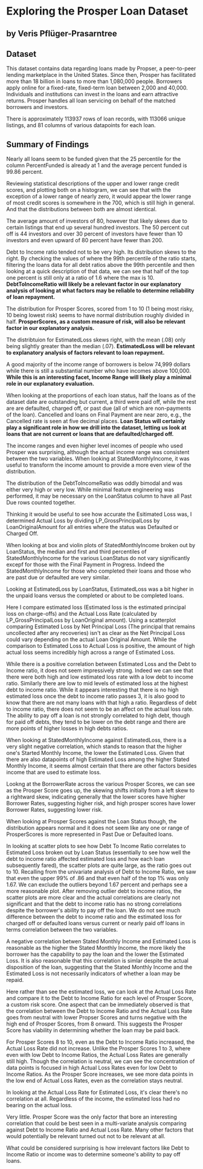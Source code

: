 # Exploring the Prosper Loan Dataset
## by Veris Pflüger-Prasarntree


## Dataset

This dataset contains data regarding loans made by Propser, a peer-to-peer lending marketplace in the United States. Since then, Prosper has facilitated more than 18 billion in loans to more than 1,080,000 people. Borrowers apply online for a fixed-rate, fixed-term loan between 2,000 and 40,000. Individuals and institutions can invest in the loans and earn attractive returns. Prosper handles all loan servicing on behalf of the matched borrowers and investors. 

There is approximately 113937 rows of loan records, with 113066 unique listings, and 81 columns of various datapoints for each loan.


## Summary of Findings

Nearly all loans seem to be funded given that the 25 percentile for the column PercentFunded is already at 1 and the average percent funded is 99.86 percent.

Reviewing statistical descriptions of the upper and lower range credit scores, and plotting both on a histogram, we can see that with the exception of a lower range of nearly zero, it would appear the lower range of most credit scores is somewhere in the 700, which is still high in general. And that the distributions between both are almost identical.

The average amount of investors of 80, however that likely skews due to certain listings that end up several hundred investors. The 50 percent cut off is 44 investors and over 30 percent of investors have fewer than 10 investors and even upward of 80 percent have fewer than 200.

Debt to Income ratio tended not to be very high. Its distribution skews to the right. By checking the values of where the 99th percentile of the ratio starts, filtering the loans data for all debt ratios above the 99th percentile and then looking at a quick description of that data, we can see that half of the top one percent is still only at a ratio of 1.6 where the max is 10. **DebtToIncomeRatio will likely be a relevant factor in our explanatory analysis of looking at what factors may be reliable to determine reliability of loan repayment.**

The distribution for Prosper Scores, scored from 1 to 10 (1 being most risky, 10 being lowest risk) seems to have normal distribution roughly divided in half. **ProsperScores, as a custom measure of risk, will also be relevant factor in our explanatory analysis.**

The distribtuion for EstimatedLoss skews right, with the mean (.08) only being slightly greater than the median (.07). **EstimatedLoss will be relevant to explanatory analysis of factors relevant to loan repayment.**

A good majority of the income range of borrowers is below 74,999 dollars while there is still a substantial number who have incomes above 100,000. **While this is an interesting facet, Income Range will likely play a minimal role in our explanatory evaluation.**

When looking at the proportions of each loan status, half the loans as of the dataset date are outstanding but current, a third were paid off, while the rest are are defaulted, charged off, or past due (all of which are non-payments of the loan). Cancelled and loans on Final Payment are near zero, e.g., the Cancelled rate is seen at five decimal places. **Loan Status will certainly play a significant role in how we drill into the dataset, letting us look at loans that are not current or loans that are defaulted/charged off.**

The income ranges and even higher level incomes of people who used Prosper was surprising, although the actual income range was consistent between the two variables. When looking at StatedMonthlyIncome, it was useful to transform the income amount to provide a more even view of the distribution.

The distribution of the DebtToIncomeRatio was oddly bimodal and was either very high or very low. While minimal feature engineering was performed, it may be necessary on the LoanStatus column to have all Past Due rows counted together.

Thinking it would be useful to see how accurate the Esitimated Loss was, I determined Actual Loss by dividing LP_GrossPrincipalLoss by LoanOriginalAmount for all entries where the status was Defaulted or Charged Off.

When looking at box and violin plots of StatedMonthlyIncome broken out by LoanStatus, the median and first and third percentiles of StatedMonthlyIncome for the various LoanStatus do not vary significantly excepf for those with the Final Payment in Progress. Indeed the StatedMonthlyIncome for those who completed their loans and those who are past due or defaulted are very similar.

Looking at EstimatedLoss by LoanStatus, EstimatedLoss was a bit higher in the unpaid loans versus the completed or about to be completed loans.

Here I compare estimated loss (Estimated loss is the estimated principal loss on charge-offs) and the Actual Loss Rate (calculated by LP_GrossPrincipalLoss by LoanOriginal amount). Using a scatterplot comparing Estimated Loss by Net Principal Loss (The principal that remains uncollected after any recoveries) isn't as clear as the Net Principal Loss could vary depending on the actual Loan Original Amount. While the comparison to Estimated Loss to Actual Loss is positive, the amount of high actual loss seems incredibly high across a range of Estimated Loss. 

While there is a positive correlation between Estimated Loss and the Debt to Income ratio, it does not seem impressively strong. Indeed we can see that there were both high and low estimated loss rate with a low debt to income ratio. Similarly there are low to mid levels of estimated loss at the highest debt to income ratio. While it appears interesting that there is no high estimated loss once the debt to income ratio passes 3, it is also good to know that there are not many loans with that high a ratio. Regardless of debt to income ratio, there does not seem to be an affect on the actual loss rate. The ability to pay off a loan is not strongly correlated to high debt, though for paid off debts, they tend to be lower on the debt range and there are more points of higher losses in high debts ratios.

When looking at StatedMonthlyIncome against EstimatedLoss, there is a very slight negative correlation, which stands to reason that the higher one's Started Monthly Income, the lower the Estimated Loss. Given that there are also datapoints of high Estimated Loss among the higher Stated Monthly Income, it seems almost certain that there are other factors besides income that are used to estimate loss.

Lookng at the BorrowerRate across the various Prosper Scores, we can see as the Prosper Score goes up, the skewing shifts initially from a left skew to a rightward skew, indicating generally that the lower scores have higher Borrower Rates, suggesting higher risk, and high prosper scores have lower Borrower Rates, suggesting lower risk. 

When looking at Prosper Scores against the Loan Status though, the distribution appears normal and it does not seem like any one or range of ProsperScores is more represented in Past Due or Defaulted loans.

In looking at scatter plots to see how Debt To Income Ratio correlates to Estimated Loss broken out by Loan Status (essentially to see how well the debt to income ratio affected estimated loss and how each loan subsequently fared), the scatter plots are quite large, as the ratio goes out to 10. Recalling from the univariate analysis of Debt to Income Ratio, we saw that even the upper 99% of .86 and that even half of the top 1% was only 1.67. We can exclude the outliers beyond 1.67 percent and perhaps see a more reasonable plot. After removing outlier debt to income ratios, the scatter plots are more clear and the actual correlations are clearly not significant and that the debt to income ratio has no strong correlations despite the borrower's ability to pay off the loan. We do not see much difference between the debt to income ratio and the estimated loss for charged off or defaulted loans versus current or nearly paid off loans in terms correlation between the two variables.

A negative correlation betwen Stated Monthly Income and Estimated Loss is reasonable as the higher the Stated Monthly Income, the more likely the borrower has the capability to pay the loan and the lower the Estimated Loss. It is also reasonable that this correlation is simlar despite the actual disposition of the loan, suggesting that the Stated Monthly Income and the Estimated Loss is not necessarily indicators of whether a loan may be repaid.

Here rather than see the estimated loss, we can look at the Actual Loss Rate and compare it to the Debt to Income Ratio for each level of Prosper Score, a custom risk score. One aspect that can be immediately observed is that the correlation between the Debt to Income Ratio and the Actual Loss Rate goes from neutral with lower Propser Scores and turns negative with the high end of Prosper Scores, from 8 onward. This suggests the Prosper Score has viability in determining whether the loan may be paid back.

For Prosper Scores 8 to 10, even as the Debt to Income Ratio increased, the Actual Loss Rate did not increase. Unlike the Prosper Scores 1 to 3, where even with low Debt to Income Ratios, the Actual Loss Rates are generally still high. Though the correlation is neutral, we can see the concentration of data points is focused in high Actual Loss Rates even for low Debt to Income Ratios. As the Prosper Score increases, we see more data points in the low end of Actual Loss Rates, even as the correlation stays neutral.

In looking at the Actual Loss Rate for Estimated Loss, it's clear there's no correlation at all. Regardless of the income, the estimated loss had no bearing on the actual loss.

Very little. Prosper Score was the only factor that bore an interesting correlation that could be best seen in a multi-variate analysis comparing against Debt to Income Ratio and Actual Loss Rate. Many other factors that would potentially be relevant turned out not to be relevant at all.

What could be considered surprising is how irrelevant factors like Debt to Income Ratio or income was to determine someone's ability to pay off loans.
